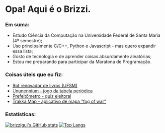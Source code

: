 # Opa! Aqui é o Brizzi.

### Em suma:
* Estudo Ciência da Computação na Universidade Federal de Santa Maria (4º semestre);
* Uso principalmente C/C++, Python e Javascript - mas quero expandir essa lista;
* Gosto de tecnologia e de aprender coisas absurdamente aleatórias;
* Estou me preparando para participar da Maratona de Programação.

### Coisas úteis que eu fiz:
* [Bot renovador de livros (UFSM)](https://github.com/brizzigui/renovador_biblioteca)
* [Ununennium - jogo da tabela periódica](https://ununennium.vercel.app/)
* [Prefeitômetro - quiz eleitoral](https://www.prefeitometro.com)
* [Trakka Map - aplicativo de mapa "fog of war"](https://github.com/brizzigui/trakka)

### Estatísticas:


[![brizzigui's GitHub stats](https://github-readme-stats.vercel.app/api?username=brizzigui&theme=midnight-purple&show_icons=true&border_color=7f3ace)](https://github.com/anuraghazra/github-readme-stats)
[![Top Langs](https://github-readme-stats.vercel.app/api/top-langs/?username=brizzigui&theme=midnight-purple&exclude_repo=provas_injustas&border_color=7f3ace&layout=compact&langs_count=8)](https://github.com/anuraghazra/github-readme-stats)
